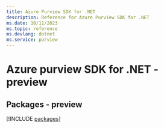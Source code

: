 ```yaml
---
title: Azure Purview SDK for .NET
description: Reference for Azure Purview SDK for .NET
ms.date: 10/11/2023
ms.topic: reference
ms.devlang: dotnet
ms.service: purview
---
```

# Azure purview SDK for .NET - preview
## Packages - preview
[!INCLUDE [packages](purview-index.md)]
